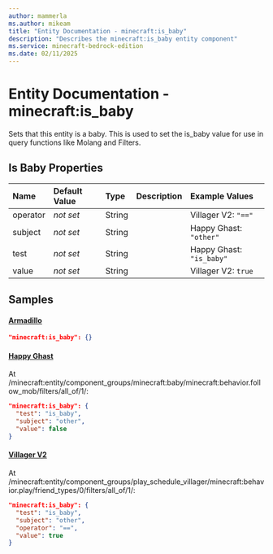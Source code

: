 ```yaml
---
author: mammerla
ms.author: mikeam
title: "Entity Documentation - minecraft:is_baby"
description: "Describes the minecraft:is_baby entity component"
ms.service: minecraft-bedrock-edition
ms.date: 02/11/2025 
---
```


# Entity Documentation - minecraft:is_baby

Sets that this entity is a baby. This is used to set the is_baby value for use in query functions like Molang and Filters.


## Is Baby Properties

|Name       |Default Value |Type |Description |Example Values |
|:----------|:-------------|:----|:-----------|:------------- |
| operator | *not set* | String |  | Villager V2: `"=="` | 
| subject | *not set* | String |  | Happy Ghast: `"other"` | 
| test | *not set* | String |  | Happy Ghast: `"is_baby"` | 
| value | *not set* | String |  | Villager V2: `true` | 

## Samples

#### [Armadillo](https://github.com/Mojang/bedrock-samples/tree/preview/behavior_pack/entities/armadillo.json)


```json
"minecraft:is_baby": {}
```

#### [Happy Ghast](https://github.com/Mojang/bedrock-samples/tree/preview/behavior_pack/entities/happy_ghast.json)

At /minecraft:entity/component_groups/minecraft:baby/minecraft:behavior.follow_mob/filters/all_of/1/: 

```json
"minecraft:is_baby": {
  "test": "is_baby",
  "subject": "other",
  "value": false
}
```

#### [Villager V2](https://github.com/Mojang/bedrock-samples/tree/preview/behavior_pack/entities/villager_v2.json)

At /minecraft:entity/component_groups/play_schedule_villager/minecraft:behavior.play/friend_types/0/filters/all_of/1/: 

```json
"minecraft:is_baby": {
  "test": "is_baby",
  "subject": "other",
  "operator": "==",
  "value": true
}
```
